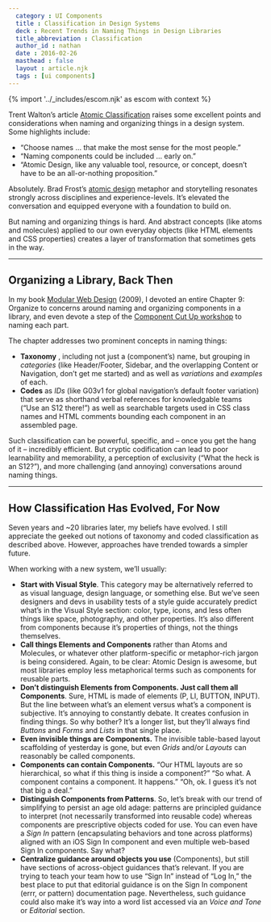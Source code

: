```yaml
---
  category : UI Components
  title : Classification in Design Systems
  deck : Recent Trends in Naming Things in Design Libraries
  title_abbreviation : Classification
  author_id : nathan
  date : 2016-02-26
  masthead : false
  layout : article.njk
  tags : [ui components]
---
```


{% import '../_includes/escom.njk' as escom with context %}

Trent Walton’s article [Atomic Classification](http://trentwalton.com/2016/02/26/atomic-classification/) raises some excellent points and considerations when naming and organizing things in a design system. Some highlights include:

- “Choose names … that make the most sense for the most people.”
- “Naming components could be included … early on.”
- “Atomic Design, like any valuable tool, resource, or concept, doesn’t have to be an all-or-nothing proposition.”

Absolutely. Brad Frost’s [atomic design](http://atomicdesign.bradfrost.com/) metaphor and storytelling resonates strongly across disciplines and experience-levels. It’s elevated the conversation and equipped everyone with a foundation to build on.

But naming and organizing things is hard. And abstract concepts (like atoms and molecules) applied to our own everyday objects (like HTML elements and CSS properties) creates a layer of transformation that sometimes gets in the way.

---

## Organizing a Library, Back Then

In my book [Modular Web Design](http://www.amazon.com/Modular-Web-Design-Components-Documentation/dp/0321601351) (2009), I devoted an entire Chapter 9: Organize to concerns around naming and organizing components in a library, and even devote a step of the [Component Cut Up workshop](/articles/the-component-cut-up-workshop) to naming each part.

The chapter addresses two prominent concepts in naming things:

- **Taxonomy** , including not just a (component’s) name, but grouping in _categories_ (like Header/Footer, Sidebar, and the overlapping Content or Navigation, don’t get me started) and as well as _variations_ and _examples_ of each.
- **Codes** as _IDs_ (like G03v1 for global navigation’s default footer variation) that serve as shorthand verbal references for knowledgable teams (“Use an S12 there!”) as well as searchable targets used in CSS class names and HTML comments bounding each component in an assembled page.

Such classification can be powerful, specific, and – once you get the hang of it – incredibly efficient. But cryptic codification can lead to poor learnability and memorability, a perception of exclusivity (“What the heck is an S12?”), and more challenging (and annoying) conversations around naming things.

---

## How Classification Has Evolved, For Now

Seven years and ~20 libraries later, my beliefs have evolved. I still appreciate the geeked out notions of taxonomy and coded classification as described above. However, approaches have trended towards a simpler future.

When working with a new system, we’ll usually:

- **Start with Visual Style**. This category may be alternatively referred to as visual language, design language, or something else. But we’ve seen designers and devs in usability tests of a style guide accurately predict what’s in the Visual Style section: color, type, icons, and less often things like space, photography, and other properties. It’s also different from components because it’s properties of things, not the things themselves.
- **Call things Elements and Components** rather than Atoms and Molecules, or whatever other platform-specific or metaphor-rich jargon is being considered. Again, to be clear: Atomic Design is awesome, but most libraries employ less metaphorical terms such as components for reusable parts.
- **Don’t distinguish Elements from Components. Just call them all Components**. Sure, HTML is made of elements (P, LI, BUTTON, INPUT). But the line between what’s an element versus what’s a component is subjective. It’s annoying to constantly debate. It creates confusion in finding things. So why bother? It’s a longer list, but they’ll always find _Buttons_ and _Forms_ and _Lists_ in that single place.
- **Even invisible things are Components.** The invisible table-based layout scaffolding of yesterday is gone, but even _Grids_ and/or _Layouts_ can reasonably be called components.
- **Components can contain Components.** “Our HTML layouts are so hierarchical, so what if this thing is inside a component?” “So what. A component contains a component. It happens.” “Oh, ok. I guess it’s not that big a deal.”
- **Distinguish Components from Patterns**. So, let’s break with our trend of simplifying to persist an age old adage: patterns are principled guidance to interpret (not necessarily transformed into reusable code) whereas components are prescriptive objects coded for use. You can even have a _Sign In_ pattern (encapsulating behaviors and tone across platforms) aligned with an iOS Sign In component and even multiple web-based Sign In components. Say what?
- **Centralize guidance around objects you use** (Components), but still have sections of across-object guidances that’s relevant. If you are trying to teach your team how to use “Sign In” instead of “Log In,” the best place to put that editorial guidance is on the Sign In component (errr, or pattern) documentation page. Nevertheless, such guidance could also make it’s way into a word list accessed via an _Voice and Tone_ or _Editorial_ section.
